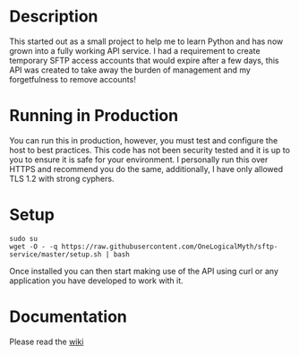 # Description
This started out as a small project to help me to learn Python and has now grown into a fully working API service. I had a requirement to create temporary SFTP access accounts that would expire after a few days, this API was created to take away the burden of management and my forgetfulness to remove accounts!

# Running in Production
You can run this in production, however, you must test and configure the host to best practices. This code has not been security tested and it is up to you to ensure it is safe for your environment. I personally run this over HTTPS and recommend you do the same, additionally, I have only allowed TLS 1.2 with strong cyphers.

# Setup
```
sudo su
wget -O - -q https://raw.githubusercontent.com/OneLogicalMyth/sftp-service/master/setup.sh | bash
```

Once installed you can then start making use of the API using curl or any application you have developed to work with it.

# Documentation
Please read the [wiki](https://github.com/OneLogicalMyth/sftp-service/wiki)
